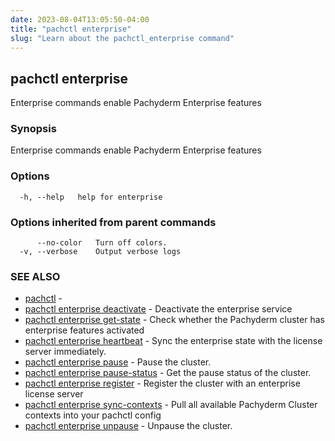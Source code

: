 ```yaml
---
date: 2023-08-04T13:05:50-04:00
title: "pachctl enterprise"
slug: "Learn about the pachctl_enterprise command"
---
```


## pachctl enterprise

Enterprise commands enable Pachyderm Enterprise features

### Synopsis

Enterprise commands enable Pachyderm Enterprise features

### Options

```
  -h, --help   help for enterprise
```

### Options inherited from parent commands

```
      --no-color   Turn off colors.
  -v, --verbose    Output verbose logs
```

### SEE ALSO

* [pachctl](/commands/pachctl/)	 - 
* [pachctl enterprise deactivate](/commands/pachctl_enterprise_deactivate/)	 - Deactivate the enterprise service
* [pachctl enterprise get-state](/commands/pachctl_enterprise_get-state/)	 - Check whether the Pachyderm cluster has enterprise features activated
* [pachctl enterprise heartbeat](/commands/pachctl_enterprise_heartbeat/)	 - Sync the enterprise state with the license server immediately.
* [pachctl enterprise pause](/commands/pachctl_enterprise_pause/)	 - Pause the cluster.
* [pachctl enterprise pause-status](/commands/pachctl_enterprise_pause-status/)	 - Get the pause status of the cluster.
* [pachctl enterprise register](/commands/pachctl_enterprise_register/)	 - Register the cluster with an enterprise license server
* [pachctl enterprise sync-contexts](/commands/pachctl_enterprise_sync-contexts/)	 - Pull all available Pachyderm Cluster contexts into your pachctl config
* [pachctl enterprise unpause](/commands/pachctl_enterprise_unpause/)	 - Unpause the cluster.

